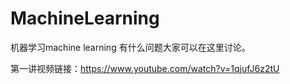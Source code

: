 # MachineLearning
机器学习machine learning  有什么问题大家可以在这里讨论。

第一讲视频链接：https://www.youtube.com/watch?v=1qjufJ6z2tU
